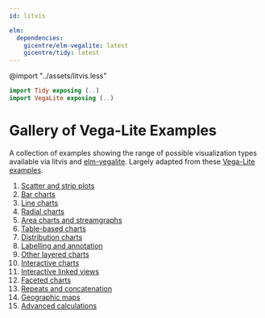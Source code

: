 ```yaml
---
id: litvis

elm:
  dependencies:
    gicentre/elm-vegalite: latest
    gicentre/tidy: latest
---
```


@import "../assets/litvis.less"

```elm {l=hidden}
import Tidy exposing (..)
import VegaLite exposing (..)
```

# Gallery of Vega-Lite Examples

A collection of examples showing the range of possible visualization types available via litvis and [elm-vegalite](https://package.elm-lang.org/packages/gicentre/elm-vegalite/latest/). Largely adapted from these [Vega-Lite examples](https://vega.github.io/vega-lite/examples/).

1. [Scatter and strip plots](scatter.md)
2. [Bar charts](bars.md)
3. [Line charts](lines.md)
4. [Radial charts](radial.md)
5. [Area charts and streamgraphs](area.md)
6. [Table-based charts](table.md)
7. [Distribution charts](distrib.md)
8. [Labelling and annotation](annotation.md)
9. [Other layered charts](layered.md)
10. [Interactive charts](interactive.md)
11. [Interactive linked views](interactiveLinked.md)
12. [Faceted charts](facet.md)
13. [Repeats and concatenation](concats.md)
14. [Geographic maps](geo.md)
15. [Advanced calculations](advanced.md)
